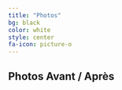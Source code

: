 ```yaml
---
title: "Photos"
bg: black
color: white
style: center
fa-icon: picture-o
---
```



## Photos Avant / Après
